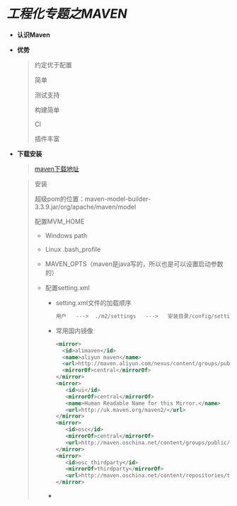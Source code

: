 #                        *工程化专题之MAVEN*



* **认识Maven**

* **优势**

  > 约定优于配置
  >
  > 简单
  >
  > 测试支持
  >
  > 构建简单
  >
  > CI
  >
  > 插件丰富

* **下载安装**

  > [maven下载地址](https://maven.apache.org/download.cgi)

  > 安装
  >
  > 超级pom的位置：maven-model-builder-3.3.9.jar/org/apache/maven/model
  >
  > 配置MVM_HOME
  >
  >  * Windows  path
  >
  >  * Linux  .bash_profile
  >
  >  * MAVEN_OPTS（maven是java写的，所以也是可以设置启动参数的）
  >
  >  * 配置setting.xml
  >
  >    * setting.xml文件的加载顺序
  >
  >      ```python
  >      用户   --->  ./m2/settings   --->   安装目录/config/setting.xml
  >      ```
  >
  >    * 常用国内镜像
  >
  >      ```xml
  >      <mirror>  
  >        <id>alimaven</id>  
  >        <name>aliyun maven</name>  
  >        <url>http://maven.aliyun.com/nexus/content/groups/public/</url>  
  >        <mirrorOf>central</mirrorOf>          
  >      </mirror> 
  >      <mirror>
  >      	<id>ui</id>
  >      	<mirrorOf>central</mirrorOf>
  >      	<name>Human Readable Name for this Mirror.</name>
  >      	<url>http://uk.maven.org/maven2/</url>
  >      </mirror>
  >      <mirror>
  >      	<id>osc</id>
  >      	<mirrorOf>central</mirrorOf>
  >      	<url>http://maven.oschina.net/content/groups/public/</url>
  >      </mirror>
  >      <mirror>
  >      	<id>osc_thirdparty</id>
  >      	<mirrorOf>thirdparty</mirrorOf>
  >      	<url>http://maven.oschina.net/content/repositories/thirdparty/</url>
  >      </mirror>
  >      ```
  >
  >    * 
  >

  ​                
